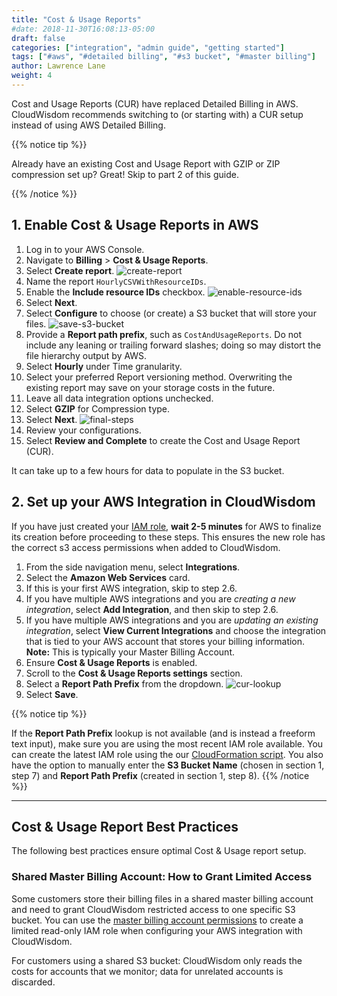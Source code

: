 ```yaml
---
title: "Cost & Usage Reports"
#date: 2018-11-30T16:08:13-05:00
draft: false
categories: ["integration", "admin guide", "getting started"]
tags: ["#aws", "#detailed billing", "#s3 bucket", "#master billing"]
author: Lawrence Lane
weight: 4
---
```


Cost and Usage Reports (CUR) have replaced Detailed Billing in AWS. CloudWisdom recommends switching to (or starting with) a CUR setup instead of using AWS Detailed Billing.

{{% notice tip %}}

Already have an existing Cost and Usage Report with GZIP or ZIP compression set up? Great! Skip to part 2 of this guide.

{{% /notice %}}

## 1. Enable Cost & Usage Reports in AWS

1. Log in to your AWS Console.
2. Navigate to **Billing** > **Cost & Usage Reports**.
3. Select **Create report**.
![create-report](/images/aws-cur/create-report.png)
4. Name the report `HourlyCSVWithResourceIDs`.
5. Enable the **Include resource IDs** checkbox.
![enable-resource-ids](/images/aws-cur/enable-resource-ids.png)
6. Select **Next**.
7. Select **Configure** to choose (or create) a S3 bucket that will store your files.
![save-s3-bucket](/images/aws-cur/save-s3-bucket.png)
8. Provide a **Report path prefix**, such as `CostAndUsageReports`. Do not include any leaning or trailing forward slashes; doing so may distort the file hierarchy output by AWS.
9. Select **Hourly** under Time granularity.
10. Select your preferred Report versioning method. Overwriting the existing report may save on your storage costs in the future.
11. Leave all data integration options unchecked.
12. Select **GZIP** for Compression type.
13. Select **Next**.
![final-steps](/images/aws-cur/final-steps.png)
14. Review your configurations.
16. Select **Review and Complete** to create the Cost and Usage Report (CUR).

It can take up to a few hours for data to populate in the S3 bucket.

## 2. Set up your AWS Integration in CloudWisdom

If you have just created your [IAM role][1], **wait 2-5 minutes** for AWS to finalize its creation before proceeding to these steps. This ensures the new role has the correct s3 access permissions when added to CloudWisdom.

1. From the side navigation menu, select **Integrations**.
2. Select the **Amazon Web Services** card.
3. If this is your first AWS integration, skip to step 2.6.
4. If you have multiple AWS integrations and you are *creating a new integration*, select **Add Integration**, and then skip to step 2.6.
5. If you have multiple AWS integrations and you are *updating an existing integration*, select **View Current Integrations** and choose the integration that is tied to your AWS account that stores your billing information. **Note:** This is typically your Master Billing Account. 
6. Ensure **Cost & Usage Reports** is enabled.
7. Scroll to the **Cost & Usage Reports settings** section.
8. Select a **Report Path Prefix** from the dropdown.
![cur-lookup](/images/aws-cur/cur-lookup.png)
9. Select **Save**.  

{{% notice tip %}}

If the **Report Path Prefix** lookup is not available (and is instead a freeform text input), make sure you are using the most recent IAM role available. You can create the latest IAM role using the our [CloudFormation script](/integrations/aws-integration/aws-cloudformation-installation/).
You also have the option to manually enter the **S3 Bucket Name** (chosen in section 1, step 7) and **Report Path Prefix** (created in section 1, step 8).
{{% /notice %}}

---

## Cost & Usage Report Best Practices

The following best practices ensure optimal Cost & Usage report setup.

### Shared Master Billing Account: How to Grant Limited Access

Some customers store their billing files in a shared master billing account and need to grant CloudWisdom restricted access to one specific S3 bucket. You can use the [master billing account permissions](/integrations/aws-integration/aws-iam-installation/#master-billing-account-permissions) to create a limited read-only IAM role when configuring your AWS integration with CloudWisdom.

For customers using a shared S3 bucket: CloudWisdom only reads the costs for accounts that we monitor; data for unrelated accounts is discarded.


[1]: /integrations/aws-integration/aws-cloudformation-installation/
